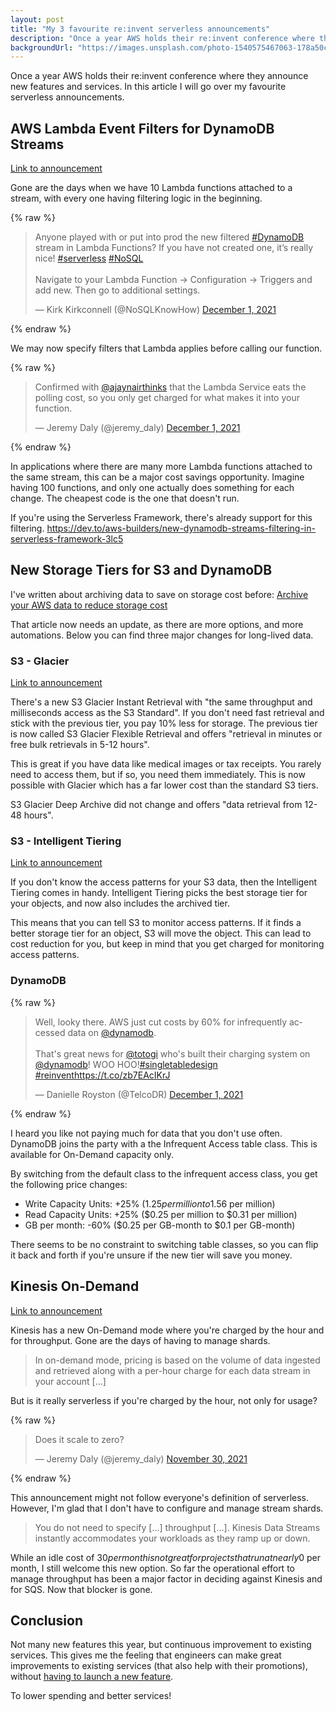 ```yaml
---
layout: post
title: "My 3 favourite re:invent serverless announcements"
description: "Once a year AWS holds their re:invent conference where they announce new features and services. In this article I will go over my favourite serverless announcements."
backgroundUrl: "https://images.unsplash.com/photo-1540575467063-178a50c2df87?ixlib=rb-1.2.1&ixid=eyJhcHBfaWQiOjEyMDd9&auto=format&fit=crop&q=80"
---
```


Once a year AWS holds their re:invent conference where they announce new features and services. In this article I will go over my favourite serverless announcements.

## AWS Lambda Event Filters for DynamoDB Streams

[Link to announcement](https://aws.amazon.com/about-aws/whats-new/2021/11/aws-lambda-event-filtering-amazon-sqs-dynamodb-kinesis-sources/)

Gone are the days when we have 10 Lambda functions attached to a stream, with every one having filtering logic in the beginning.

{% raw %}
<blockquote class="twitter-tweet"><p lang="en" dir="ltr">Anyone played with or put into prod the new filtered <a href="https://twitter.com/hashtag/DynamoDB?src=hash&amp;ref_src=twsrc%5Etfw">#DynamoDB</a> stream in Lambda Functions? If you have not created one, it’s really nice! <a href="https://twitter.com/hashtag/serverless?src=hash&amp;ref_src=twsrc%5Etfw">#serverless</a> <a href="https://twitter.com/hashtag/NoSQL?src=hash&amp;ref_src=twsrc%5Etfw">#NoSQL</a><br><br>Navigate to your Lambda Function -&gt; Configuration -&gt; Triggers and add new. Then go to additional settings.</p>&mdash; Kirk Kirkconnell (@NoSQLKnowHow) <a href="https://twitter.com/NoSQLKnowHow/status/1466099088764518402?ref_src=twsrc%5Etfw">December 1, 2021</a></blockquote> <script async src="https://platform.twitter.com/widgets.js" charset="utf-8"></script>
{% endraw %}

We may now specify filters that Lambda applies before calling our function.

{% raw %}
<blockquote class="twitter-tweet"><p lang="en" dir="ltr">Confirmed with <a href="https://twitter.com/ajaynairthinks?ref_src=twsrc%5Etfw">@ajaynairthinks</a> that the Lambda Service eats the polling cost, so you only get charged for what makes it into your function.</p>&mdash; Jeremy Daly (@jeremy_daly) <a href="https://twitter.com/jeremy_daly/status/1466171465733062657?ref_src=twsrc%5Etfw">December 1, 2021</a></blockquote> <script async src="https://platform.twitter.com/widgets.js" charset="utf-8"></script>
{% endraw %}

In applications where there are many more Lambda functions attached to the same stream, this can be a major cost savings opportunity.
Imagine having 100 functions, and only one actually does something for each change. The cheapest code is the one that doesn't run.

If you're using the Serverless Framework, there's already support for this filtering. https://dev.to/aws-builders/new-dynamodb-streams-filtering-in-serverless-framework-3lc5

## New Storage Tiers for S3 and DynamoDB

I've written about archiving data to save on storage cost before: [Archive your AWS data to reduce storage cost](https://bahr.dev/2020/08/07/archiving-data/)

That article now needs an update, as there are more options, and more automations. Below you can find three major changes for long-lived data.

### S3 - Glacier

[Link to announcement](https://aws.amazon.com/about-aws/whats-new/2021/11/amazon-s3-glacier-instant-retrieval-storage-class/)

There's a new S3 Glacier Instant Retrieval with "the same throughput and milliseconds access as the S3 Standard".
If you don't need fast retrieval and stick with the previous tier, you pay 10% less for storage.
The previous tier is now called S3 Glacier Flexible Retrieval and offers "retrieval in minutes or free bulk retrievals in 5-12 hours".

This is great if you have data like medical images or tax receipts. You rarely need to access them, but if so, you need them immediately.
This is now possible with Glacier which has a far lower cost than the standard S3 tiers.

S3 Glacier Deep Archive did not change and offers "data retrieval from 12-48 hours".

### S3 - Intelligent Tiering

[Link to announcement](https://aws.amazon.com/about-aws/whats-new/2021/11/s3-intelligent-tiering-archive-instant-access-tier/)

If you don't know the access patterns for your S3 data, then the Intelligent Tiering comes in handy.
Intelligent Tiering picks the best storage tier for your objects, and now also includes the archived tier.

This means that you can tell S3 to monitor access patterns. If it finds a better storage tier for an object, S3 will move the object.
This can lead to cost reduction for you, but keep in mind that you get charged for monitoring access patterns.

### DynamoDB

{% raw %}
<blockquote class="twitter-tweet"><p lang="en" dir="ltr">Well, looky there. AWS just cut costs by 60% for infrequently accessed data on <a href="https://twitter.com/dynamodb?ref_src=twsrc%5Etfw">@dynamodb</a>.<br><br>That&#39;s great news for <a href="https://twitter.com/totogi?ref_src=twsrc%5Etfw">@totogi</a> who&#39;s built their charging system on <a href="https://twitter.com/dynamodb?ref_src=twsrc%5Etfw">@dynamodb</a>! WOO HOO!<a href="https://twitter.com/hashtag/singletabledesign?src=hash&amp;ref_src=twsrc%5Etfw">#singletabledesign</a> <a href="https://twitter.com/hashtag/reinvent?src=hash&amp;ref_src=twsrc%5Etfw">#reinvent</a><a href="https://t.co/zb7EAcIKrJ">https://t.co/zb7EAcIKrJ</a></p>&mdash; Danielle Royston (@TelcoDR) <a href="https://twitter.com/TelcoDR/status/1466104180813139968?ref_src=twsrc%5Etfw">December 1, 2021</a></blockquote> <script async src="https://platform.twitter.com/widgets.js" charset="utf-8"></script>
{% endraw %}

I heard you like not paying much for data that you don't use often. DynamoDB joins the party with a the Infrequent Access table class.
This is available for On-Demand capacity only.

By switching from the default class to the infrequent access class, you get the following price changes:

* Write Capacity Units: +25% ($1.25 per million to 1.56$ per million)
* Read Capacity Units: +25% ($0.25 per million to $0.31 per million)
* GB per month: -60% ($0.25 per GB-month to $0.1 per GB-month)

There seems to be no constraint to switching table classes, so you can flip it back and forth if you're unsure if the new tier will save you money.

## Kinesis On-Demand

[Link to announcement](https://aws.amazon.com/about-aws/whats-new/2021/11/amazon-kinesis-data-streams-on-demand/)

Kinesis has a new On-Demand mode where you're charged by the hour and for throughput. Gone are the days of having to manage shards.

> In on-demand mode, pricing is based on the volume of data ingested and retrieved along with a per-hour charge for each data stream in your account [...]

But is it really serverless if you're charged by the hour, not only for usage?

{% raw %}
<blockquote class="twitter-tweet"><p lang="en" dir="ltr">Does it scale to zero?</p>&mdash; Jeremy Daly (@jeremy_daly) <a href="https://twitter.com/jeremy_daly/status/1465771902224322562?ref_src=twsrc%5Etfw">November 30, 2021</a></blockquote> <script async src="https://platform.twitter.com/widgets.js" charset="utf-8"></script>
{% endraw %}

This announcement might not follow everyone's definition of serverless. However, I'm glad that I don't have to configure and manage stream shards.

> You do not need to specify [...] throughput [...]. Kinesis Data Streams instantly accommodates your workloads as they ramp up or down.

While an idle cost of $30 per month is not great for projects that run at nearly 0$ per month, I still welcome this new option.
So far the operational effort to manage throughput has been a major factor in deciding against Kinesis and for SQS. Now that blocker is gone.

## Conclusion

Not many new features this year, but continuous improvement to existing services.
This gives me the feeling that engineers can make great improvements to existing services (that also help with their promotions),
without [having to launch a new feature](https://www.lastweekinaws.com/blog/the-google-disease-afflicting-aws/).

To lower spending and better services!
